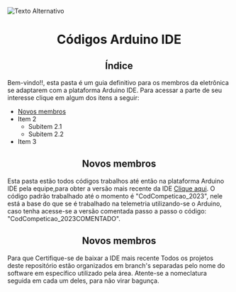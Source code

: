 ![Texto Alternativo](https://drive.google.com/file/d/1CszijW0cji859f7NkkHJRr5fWqTTU8Qs/view?usp=sharing)

# <div align="center"> Códigos Arduino IDE </div>

## <div align="center">Índice</div>
Bem-vindo!!, esta pasta é um guia definitivo para os membros da eletrônica se adaptarem com a plataforma Arduino IDE. Para acessar a parte de seu interesse clique em algum dos itens a seguir: 
- [Novos membros](###Novos-membros)
- Item 2
  - Subitem 2.1
  - Subitem 2.2
- Item 3



























## <div align="center">Novos membros</div>

Esta pasta estão todos códigos trabalhos até então na plataforma Arduino IDE pela equipe,para obter a versão mais recente da IDE [Clique aqui](https://www.arduino.cc/en/software). O código padrão trabalhado até o momento é "CodCompeticao_2023", nele está a base do que se é trabalhado na telemetria utilizando-se o Arduino, caso tenha acesse-se a versão comentada passo a passo o código: "CodCompeticao_2023COMENTADO".

## <div align="center">Novos membros</div>

Para que 
Certifique-se de baixar a IDE mais recente 
Todos os projetos deste repositório estão organizados em branch's separadas pelo nome do software em específico utilizado pela área. Atente-se a nomeclatura seguida em cada um deles, para não virar bagunça. 

